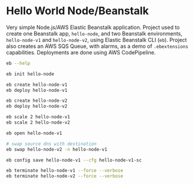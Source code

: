 # Hello World Node/Beanstalk

Very simple Node.js/AWS Elastic Beanstalk application. Project used to create one Beanstalk app, `hello-node`, and two Beanstalk environments, `hello-node-v1` and `hello-node-v2`, using Elastic Beanstalk CLI (`eb`). Project also creates an AWS SQS Queue, with alarms, as a demo of `.ebextensions` capabilities. Deployments are done using AWS CodePipeline.

```bash
eb --help

eb init hello-node

eb create hello-node-v1
eb deploy hello-node-v1

eb create hello-node-v2
eb deploy hello-node-v2

eb scale 2 hello-node-v1
eb scale 2 hello-node-v2

eb open hello-node-v1

# swap source dns with destination
eb swap hello-node-v2 -n hello-node-v1

eb config save hello-node-v1 --cfg hello-node-v1-sc

eb terminate hello-node-v1 --force --verbose
eb terminate hello-node-v2 --force --verbose
```
